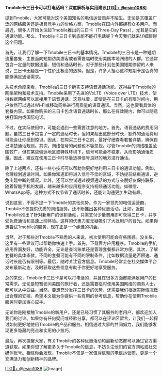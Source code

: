 **Tmobile卡三日卡可以打电话吗？深度解析与实用建议[[TG💪+ @esim1088](https://t.me/s/esim1088)]**

提到Tmobile，大家可能对这个美国知名的电信运营商并不陌生。无论是其覆盖广泛的网络服务还是极具竞争力的价格方案，Tmobile在国内外都拥有众多用户。而最近，很多人开始关注起Tmobile推出的三日卡（Three-Day Pass），尤其是它的通话功能。那么，Tmobile卡三日卡到底能不能打电话呢？今天我们就来详细聊聊这个问题。

首先，让我们了解一下Tmobile三日卡的基本情况。Tmobile的三日卡是一种短期流量套餐，主要面向短期访美游客或者需要临时使用美国本地网络的人群。它通常包含一定量的数据流量、短信和通话时长。对于那些计划在美国短期停留的人来说，三日卡无疑是一个性价比极高的选择。但是，许多人担心这种短期卡是否真的能够满足通话需求。

从技术角度来看，Tmobile的三日卡确实支持语音通话功能。这得益于Tmobile的网络架构和技术支持。Tmobile采用了先进的VoLTE（Voice over LTE）技术，使得数据网络可以直接用于语音通话。这意味着，即使是在三日卡的有限时间内，用户依然可以通过Wi-Fi或移动网络进行高质量的语音通话。当然，这也要看具体的套餐内容。如果你购买的三日卡包含语音通话时长，那么在有效期内，你可以随意拨打国内或国际电话。

不过，在实际使用中，可能会遇到一些需要注意的地方。首先，语音通话的费用问题。虽然三日卡包含了一定的通话时长，但如果超出这部分时长，额外的通话费用可能会让你感到惊讶。因此，在购买三日卡之前，最好仔细查看套餐详情，确保自己清楚通话规则。其次，网络信号的问题也不容忽视。尽管Tmobile的网络覆盖范围较广，但在某些偏远地区或特殊环境下，信号可能会不稳定，从而影响通话质量。因此，建议在使用三日卡时尽量选择信号良好的地方进行通话。

除了上述两点，还有一些小技巧可以帮助你更好地利用三日卡的通话功能。例如，合理规划通话时间。如果你知道即将进入信号不佳的区域，不妨提前结束通话，避免出现中断的情况。此外，还可以尝试通过视频通话的方式与亲朋好友保持联系。随着智能手机的发展，越来越多的应用程序支持视频通话功能，如微信、WhatsApp等。这种方式不仅节省了通话时长，还能让沟通更加生动有趣。

说到这里，不得不提一下Tmobile的其他优势。作为一家领先的电信运营商，Tmobile不仅提供优质的网络服务，还不断推出各种优惠活动。比如，近期Tmobile推出了针对新用户的促销活动，只需支付少量费用即可获得三日卡，并享受免费通话和高速上网体验。这样的优惠力度无疑吸引了大批用户的目光。如果你想尝试Tmobile的服务，现在正是一个绝佳的机会。

当然，对于那些对Tmobile不熟悉的人来说，初次使用可能会有些困惑。没关系，这里有一些建议可以帮助你快速上手。首先，下载官方应用程序。Tmobile的手机应用界面友好，功能齐全，无论是查询账单还是管理套餐都非常方便。其次，了解套餐的具体条款。不同的套餐可能有不同的限制条件，比如数据流量是否限速、通话时长是否有限制等。最后，随时关注官方信息。Tmobile经常会在社交媒体平台发布最新动态，及时获取这些信息有助于你更好地享受服务。

总的来说，Tmobile卡三日卡是可以打电话的，并且在很多方面都能满足用户的日常需求。无论是短暂访问美国的旅行者，还是需要临时使用美国网络的商务人士，都可以从中受益。当然，要想充分发挥三日卡的优势，还需要我们根据实际情况做出合理的安排。希望本文能为你提供一些有用的参考信息，帮助你在使用Tmobile服务时更加得心应手。

无论你是刚接触Tmobile的新用户，还是已经习惯了其服务的老用户，都欢迎加入我们的讨论。如果你有任何疑问或经验分享，都可以在评论区留言，让我们一起探讨如何更好地使用Tmobile的产品和服务。相信通过大家的共同努力，我们能够发现更多隐藏的亮点和实用的小技巧。

最后，再次提醒大家，有关Tmobile的各种优惠活动和最新动态都可以通过官方渠道获取。如果你想了解更多关于Tmobile的信息，不妨关注他们的官方网站或社交媒体账号。相信你会发现，Tmobile不仅是一家值得信赖的电信运营商，更是一个充满活力和创新精神的品牌。

[[TG💪+ @esim1088](https://t.me/s/esim1088) ![Image](https://i.postimg.cc/4NQfJmqS/Snipaste-2025-05-13-00-14-12.png)]